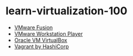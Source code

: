 # learn-virtualization-100


* [VMware Fusion](./vmware-fusion)
* [VMware Workstation Player](./workstation-player)
* [Oracle VM VirtualBox](./virtualbox/)
* [Vagrant by HashiCorp](./vagrant)